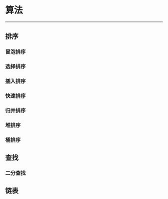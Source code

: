 #	算法

---

##	排序

###	冒泡排序



###	选择排序



###	插入排序



###	快速排序

###	归并排序

###	堆排序

###	桶排序



##	查找

###	二分查找





##	链表





